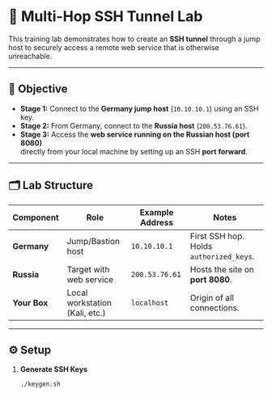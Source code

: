 # 🔐 Multi-Hop SSH Tunnel Lab

This training lab demonstrates how to create an **SSH tunnel** through a jump host
to securely access a remote web service that is otherwise unreachable.

---

## 🎯 Objective

- **Stage 1:** Connect to the **Germany jump host** (`10.10.10.1`) using an SSH key.
- **Stage 2:** From Germany, connect to the **Russia host** (`200.53.76.61`).
- **Stage 3:** Access the **web service running on the Russian host (port 8080)**  
  directly from your local machine by setting up an SSH **port forward**.

---

## 🗂️ Lab Structure

| Component      | Role                           | Example Address      | Notes                                   |
|----------------|----------------------------------|----------------------|-----------------------------------------|
| **Germany**    | Jump/Bastion host               | `10.10.10.1`         | First SSH hop. Holds `authorized_keys`. |
| **Russia**     | Target with web service         | `200.53.76.61`       | Hosts the site on **port 8080**.       |
| **Your Box**   | Local workstation (Kali, etc.)  | `localhost`          | Origin of all connections.             |

---

## ⚙️ Setup

1. **Generate SSH Keys**
   ```bash
   ./keygen.sh
